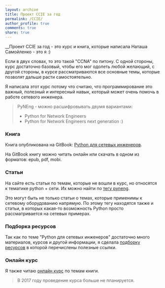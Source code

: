 ```yaml
---
layout: archive
title: Проект CCIE за год
permalink: /CCIE/
author_profile: true
comments: true
share: true
---
```


__Проект CCIE за год - это курс и книга, которые написала Наташа Самойленко - это я :)


Если в двух словах, то это такой "CCNA" по питону.
С одной стороны, курс достаточно базовый, чтобы его мог одолеть любой желающий,
с другой стороны, в курсе рассматриваются все основные темы, которые позволят дальше расти самостоятельно.


Я написала этот курс потому что считаю, что программирование это важный, полезный и интересный навык,
который может очень помочь в работе сетевого инженера.

> PyNEng - можно расшифровывать двумя вариантами:
> 
> - Python for Network Engineers
> - Python for Network Engineers next generation :)

### Книга

Книга опубликована на GitBook: [Python для сетевых инженеров](https://www.gitbook.com/book/natenka/pyneng/details).

На GitBook книгу можно читать онлайн или скачать в одном из форматов:
epub, pdf, mobi.


### Статьи

На сайте есть статьи по темам, которые не вошли в курс, но относятся к тематике python + сети.
Их можно найти по [тегу pyneng](/tags/#pyneng).

Это могут быть не только статьи о темах, которые применимы к сетевому оборудованию напрямую.
По этому тегу находятся также и статьи, в которых какая-то возможность Python просто рассматривается на сетевых примерах.

### Подборка ресурсов

Так как по теме "Python для сетевых инженеров" достаточно много материалов, курсов и другой информации, я сделала [подборку ресурсов](https://natenka.github.io/pyneng-resources/) в которой перечислены полезные ссылки.

### Онлайн курс

Я также читаю [онлайн курс](https://natenka.github.io/pyneng-online/) по темам книги.

> В 2017 году проведение курса больше не планируется.

